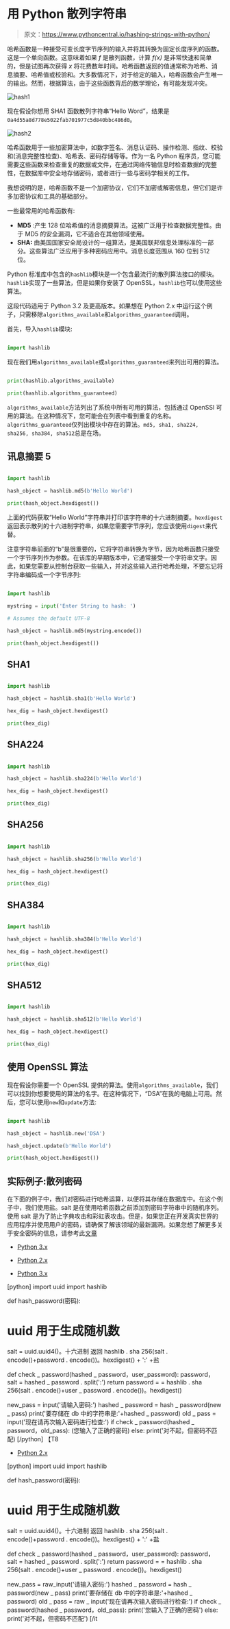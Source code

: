 # 用 Python 散列字符串

> 原文：<https://www.pythoncentral.io/hashing-strings-with-python/>

哈希函数是一种接受可变长度字节序列的输入并将其转换为固定长度序列的函数。这是一个单向函数。这意味着如果 *f* 是散列函数，计算 *f(x)* 是非常快速和简单的，但是试图再次获得 *x* 将花费数年时间。哈希函数返回的值通常称为哈希、消息摘要、哈希值或校验和。大多数情况下，对于给定的输入，哈希函数会产生唯一的输出。然而，根据算法，由于这些函数背后的数学理论，有可能发现冲突。

![hash1](img/09023e8dc26837ea44704813bad47f69.png)

现在假设你想用 SHA1 函数散列字符串“Hello Word”，结果是`0a4d55a8d778e5022fab701977c5d840bbc486d0`。

![hash2](img/ba1bb716c5a67c1ba3fbdcedb2f39512.png)

哈希函数用于一些加密算法中，如数字签名、消息认证码、操作检测、指纹、校验和(消息完整性检查)、哈希表、密码存储等等。作为一名 Python 程序员，您可能需要这些函数来检查重复的数据或文件，在通过网络传输信息时检查数据的完整性，在数据库中安全地存储密码，或者进行一些与密码学相关的工作。

我想说明的是，哈希函数不是一个加密协议，它们不加密或解密信息，但它们是许多加密协议和工具的基础部分。

一些最常用的哈希函数有:

*   **MD5** :产生 128 位哈希值的消息摘要算法。这被广泛用于检查数据完整性。由于 MD5 的安全漏洞，它不适合在其他领域使用。
*   **SHA:** 由美国国家安全局设计的一组算法，是美国联邦信息处理标准的一部分。这些算法广泛应用于多种密码应用中。消息长度范围从 160 位到 512 位。

Python 标准库中包含的`hashlib`模块是一个包含最流行的散列算法接口的模块。`hashlib`实现了一些算法，但是如果你安装了 OpenSSL，`hashlib`也可以使用这些算法。

这段代码适用于 Python 3.2 及更高版本。如果想在 Python 2.x 中运行这个例子，只需移除`algorithms_available`和`algorithms_guaranteed`调用。

首先，导入`hashlib`模块:

```py

import hashlib

```

现在我们用`algorithms_available`或`algorithms_guaranteed`来列出可用的算法。

```py

print(hashlib.algorithms_available)

print(hashlib.algorithms_guaranteed)

```

`algorithms_available`方法列出了系统中所有可用的算法，包括通过 OpenSSl 可用的算法。在这种情况下，您可能会在列表中看到重复的名称。`algorithms_guaranteed`仅列出模块中存在的算法。`md5, sha1, sha224, sha256, sha384, sha512`总是在场。

## 讯息摘要 5

```py

import hashlib

hash_object = hashlib.md5(b'Hello World')

print(hash_object.hexdigest())

```

上面的代码获取“Hello World”字符串并打印该字符串的十六进制摘要。`hexdigest`返回表示散列的十六进制字符串，如果您需要字节序列，您应该使用`digest`来代替。

注意字符串前面的“b”是很重要的，它将字符串转换为字节，因为哈希函数只接受一个字节序列作为参数。在该库的早期版本中，它通常接受一个字符串文字。因此，如果您需要从控制台获取一些输入，并对这些输入进行哈希处理，不要忘记将字符串编码成一个字节序列:

```py

import hashlib

mystring = input('Enter String to hash: ')

# Assumes the default UTF-8

hash_object = hashlib.md5(mystring.encode())

print(hash_object.hexdigest())

```

## SHA1

```py

import hashlib

hash_object = hashlib.sha1(b'Hello World')

hex_dig = hash_object.hexdigest()

print(hex_dig)

```

## SHA224

```py

import hashlib

hash_object = hashlib.sha224(b'Hello World')

hex_dig = hash_object.hexdigest()

print(hex_dig)

```

## SHA256

```py

import hashlib

hash_object = hashlib.sha256(b'Hello World')

hex_dig = hash_object.hexdigest()

print(hex_dig)

```

## SHA384

```py

import hashlib

hash_object = hashlib.sha384(b'Hello World')

hex_dig = hash_object.hexdigest()

print(hex_dig)

```

## SHA512

```py

import hashlib

hash_object = hashlib.sha512(b'Hello World')

hex_dig = hash_object.hexdigest()

print(hex_dig)

```

## 使用 OpenSSL 算法

现在假设你需要一个 OpenSSL 提供的算法。使用`algorithms_available`，我们可以找到你想要使用的算法的名字。在这种情况下，“DSA”在我的电脑上可用。然后，您可以使用`new`和`update`方法:

```py

import hashlib

hash_object = hashlib.new('DSA')

hash_object.update(b'Hello World')

print(hash_object.hexdigest())

```

## 实际例子:散列密码

在下面的例子中，我们对密码进行哈希运算，以便将其存储在数据库中。在这个例子中，我们使用盐。salt 是在使用哈希函数之前添加到密码字符串中的随机序列。使用 salt 是为了防止字典攻击和彩虹表攻击。但是，如果您正在开发真实世界的应用程序并使用用户的密码，请确保了解该领域的最新漏洞。如果您想了解更多关于安全密码的信息，请参考此[文章](https://crackstation.net/hashing-security.htm "Secure Salted Password Hasing")

*   [Python 3.x](#custom-tab-0-python-3-x)
*   [Python 2.x](#custom-tab-0-python-2-x)

*   [Python 3.x](#)

[python]
import uuid
import hashlib

def hash_password(密码):
# uuid 用于生成随机数
salt = uuid.uuid4()。十六进制
返回 hashlib . sha 256(salt . encode()+password . encode())。hexdigest() + ':' +盐

def check _ password(hashed _ password，user_password):
password，salt = hashed _ password . split(':')
return password = = hashlib . sha 256(salt . encode()+user _ password . encode())。hexdigest()

new_pass = input('请输入密码:')
hashed _ password = hash _ password(new _ pass)
print('要存储在 db 中的字符串是:'+hashed _ password)
old _ pass = input('现在请再次输入密码进行检查:')
if check _ password(hashed _ password，old_pass):
(您输入了正确的密码)
else:
print('对不起，但密码不匹配)
[/python] 【T8

*   [Python 2.x](#)

[python]
import uuid
import hashlib

def hash_password(密码):
# uuid 用于生成随机数
salt = uuid.uuid4()。十六进制
返回 hashlib . sha 256(salt . encode()+password . encode())。hexdigest() + ':' +盐

def check _ password(hashed _ password，user_password):
password，salt = hashed _ password . split(':')
return password = = hashlib . sha 256(salt . encode()+user _ password . encode())。hexdigest()

new_pass = raw_input('请输入密码:')
hashed _ password = hash _ password(new _ pass)
print('要存储在 db 中的字符串是:'+hashed _ password)
old _ pass = raw _ input('现在请再次输入密码进行检查:')
if check _ password(hashed _ password，old_pass):
print('您输入了正确的密码')
else:
print('对不起，但密码不匹配')
[/it
